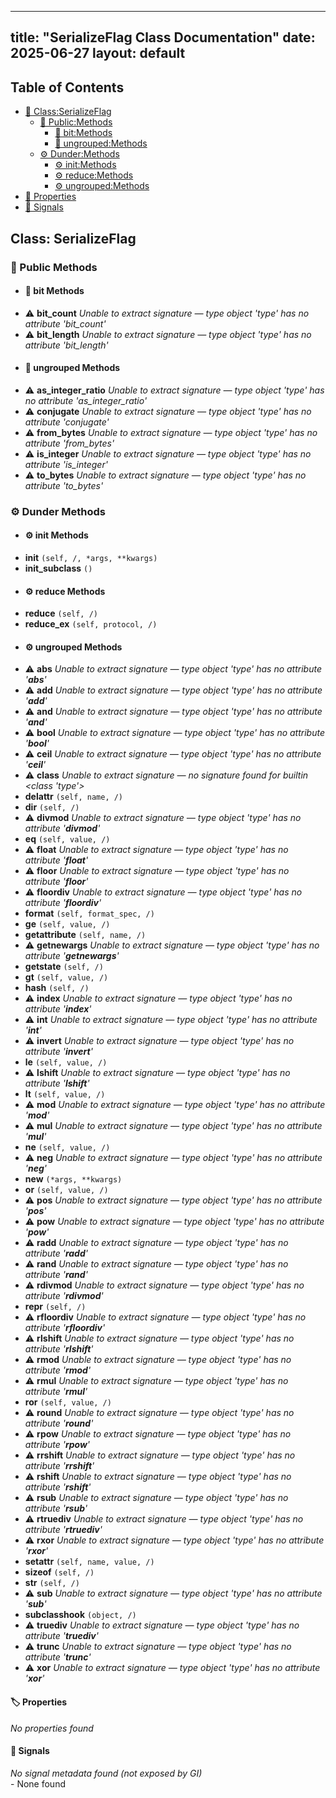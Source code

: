<!-- Formatted by A³BS formatter.py -->
<!-- Generated by A³BS document.py -->
---
title: "SerializeFlag Class Documentation"
date: 2025-06-27
layout: default
---

## Table of Contents
- [🔧 Class:SerializeFlag](#class-serializeflag)
  - [ 🔹 Public:Methods](#public-methods)
    - [ 🔹 bit:Methods](#bit-methods)
    - [ 🔹 ungrouped:Methods](#ungrouped-methods)
  - [ ⚙ Dunder:Methods](#dunder-methods)
    - [ ⚙ init:Methods](#init-methods)
    - [ ⚙ reduce:Methods](#reduce-methods)
    - [ ⚙ ungrouped:Methods](#ungrouped-methods)
- [🔧 Properties](#properties-)
- [🔧 Signals](#signals-)
## Class: SerializeFlag
### 🔹 Public Methods
<a name="public-methods"></a>
- #### 🔹 bit Methods
<a name="bit-methods"></a>
  - ⚠️ **bit_count** _Unable to extract signature — type object 'type' has no attribute 'bit_count'_<br>
  - ⚠️ **bit_length** _Unable to extract signature — type object 'type' has no attribute 'bit_length'_<br>
- #### 🔹 ungrouped Methods
<a name="ungrouped-methods"></a>
  - ⚠️ **as_integer_ratio** _Unable to extract signature — type object 'type' has no attribute 'as_integer_ratio'_<br>
  - ⚠️ **conjugate** _Unable to extract signature — type object 'type' has no attribute 'conjugate'_<br>
  - ⚠️ **from_bytes** _Unable to extract signature — type object 'type' has no attribute 'from_bytes'_<br>
  - ⚠️ **is_integer** _Unable to extract signature — type object 'type' has no attribute 'is_integer'_<br>
  - ⚠️ **to_bytes** _Unable to extract signature — type object 'type' has no attribute 'to_bytes'_<br>
### ⚙ Dunder Methods
<a name="dunder-methods"></a>
- #### ⚙ init Methods
<a name="init-methods"></a>
  - **__init__** `(self, /, *args, **kwargs)`<br>
  - **__init_subclass__** `()`<br>
- #### ⚙ reduce Methods
<a name="reduce-methods"></a>
  - **__reduce__** `(self, /)`<br>
  - **__reduce_ex__** `(self, protocol, /)`<br>
- #### ⚙ ungrouped Methods
<a name="ungrouped-methods"></a>
  - ⚠️ **__abs__** _Unable to extract signature — type object 'type' has no attribute '__abs__'_<br>
  - ⚠️ **__add__** _Unable to extract signature — type object 'type' has no attribute '__add__'_<br>
  - ⚠️ **__and__** _Unable to extract signature — type object 'type' has no attribute '__and__'_<br>
  - ⚠️ **__bool__** _Unable to extract signature — type object 'type' has no attribute '__bool__'_<br>
  - ⚠️ **__ceil__** _Unable to extract signature — type object 'type' has no attribute '__ceil__'_<br>
  - ⚠️ **__class__** _Unable to extract signature — no signature found for builtin <class 'type'>_<br>
  - **__delattr__** `(self, name, /)`<br>
  - **__dir__** `(self, /)`<br>
  - ⚠️ **__divmod__** _Unable to extract signature — type object 'type' has no attribute '__divmod__'_<br>
  - **__eq__** `(self, value, /)`<br>
  - ⚠️ **__float__** _Unable to extract signature — type object 'type' has no attribute '__float__'_<br>
  - ⚠️ **__floor__** _Unable to extract signature — type object 'type' has no attribute '__floor__'_<br>
  - ⚠️ **__floordiv__** _Unable to extract signature — type object 'type' has no attribute '__floordiv__'_<br>
  - **__format__** `(self, format_spec, /)`<br>
  - **__ge__** `(self, value, /)`<br>
  - **__getattribute__** `(self, name, /)`<br>
  - ⚠️ **__getnewargs__** _Unable to extract signature — type object 'type' has no attribute '__getnewargs__'_<br>
  - **__getstate__** `(self, /)`<br>
  - **__gt__** `(self, value, /)`<br>
  - **__hash__** `(self, /)`<br>
  - ⚠️ **__index__** _Unable to extract signature — type object 'type' has no attribute '__index__'_<br>
  - ⚠️ **__int__** _Unable to extract signature — type object 'type' has no attribute '__int__'_<br>
  - ⚠️ **__invert__** _Unable to extract signature — type object 'type' has no attribute '__invert__'_<br>
  - **__le__** `(self, value, /)`<br>
  - ⚠️ **__lshift__** _Unable to extract signature — type object 'type' has no attribute '__lshift__'_<br>
  - **__lt__** `(self, value, /)`<br>
  - ⚠️ **__mod__** _Unable to extract signature — type object 'type' has no attribute '__mod__'_<br>
  - ⚠️ **__mul__** _Unable to extract signature — type object 'type' has no attribute '__mul__'_<br>
  - **__ne__** `(self, value, /)`<br>
  - ⚠️ **__neg__** _Unable to extract signature — type object 'type' has no attribute '__neg__'_<br>
  - **__new__** `(*args, **kwargs)`<br>
  - **__or__** `(self, value, /)`<br>
  - ⚠️ **__pos__** _Unable to extract signature — type object 'type' has no attribute '__pos__'_<br>
  - ⚠️ **__pow__** _Unable to extract signature — type object 'type' has no attribute '__pow__'_<br>
  - ⚠️ **__radd__** _Unable to extract signature — type object 'type' has no attribute '__radd__'_<br>
  - ⚠️ **__rand__** _Unable to extract signature — type object 'type' has no attribute '__rand__'_<br>
  - ⚠️ **__rdivmod__** _Unable to extract signature — type object 'type' has no attribute '__rdivmod__'_<br>
  - **__repr__** `(self, /)`<br>
  - ⚠️ **__rfloordiv__** _Unable to extract signature — type object 'type' has no attribute '__rfloordiv__'_<br>
  - ⚠️ **__rlshift__** _Unable to extract signature — type object 'type' has no attribute '__rlshift__'_<br>
  - ⚠️ **__rmod__** _Unable to extract signature — type object 'type' has no attribute '__rmod__'_<br>
  - ⚠️ **__rmul__** _Unable to extract signature — type object 'type' has no attribute '__rmul__'_<br>
  - **__ror__** `(self, value, /)`<br>
  - ⚠️ **__round__** _Unable to extract signature — type object 'type' has no attribute '__round__'_<br>
  - ⚠️ **__rpow__** _Unable to extract signature — type object 'type' has no attribute '__rpow__'_<br>
  - ⚠️ **__rrshift__** _Unable to extract signature — type object 'type' has no attribute '__rrshift__'_<br>
  - ⚠️ **__rshift__** _Unable to extract signature — type object 'type' has no attribute '__rshift__'_<br>
  - ⚠️ **__rsub__** _Unable to extract signature — type object 'type' has no attribute '__rsub__'_<br>
  - ⚠️ **__rtruediv__** _Unable to extract signature — type object 'type' has no attribute '__rtruediv__'_<br>
  - ⚠️ **__rxor__** _Unable to extract signature — type object 'type' has no attribute '__rxor__'_<br>
  - **__setattr__** `(self, name, value, /)`<br>
  - **__sizeof__** `(self, /)`<br>
  - **__str__** `(self, /)`<br>
  - ⚠️ **__sub__** _Unable to extract signature — type object 'type' has no attribute '__sub__'_<br>
  - **__subclasshook__** `(object, /)`<br>
  - ⚠️ **__truediv__** _Unable to extract signature — type object 'type' has no attribute '__truediv__'_<br>
  - ⚠️ **__trunc__** _Unable to extract signature — type object 'type' has no attribute '__trunc__'_<br>
  - ⚠️ **__xor__** _Unable to extract signature — type object 'type' has no attribute '__xor__'_<br>
#### 🏷️ Properties
<a name="properties-"></a>
_No properties found_
<br>
#### 📣 Signals
<a name="signals-"></a>
_No signal metadata found (not exposed by GI)_
<br>- None found
<br>